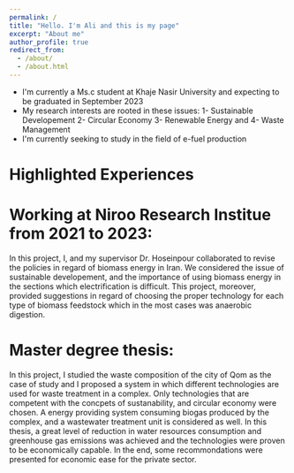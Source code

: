 ```yaml
---
permalink: /
title: "Hello. I'm Ali and this is my page"
excerpt: "About me"
author_profile: true
redirect_from: 
  - /about/
  - /about.html
---
```




- I'm currently a Ms.c student at Khaje Nasir University and expecting to be graduated in September 2023
- My research interests are rooted in these issues: 1- Sustainable Developement 2- Circular Economy 3- Renewable Energy and 4- Waste Management
- I'm currently seeking to study in the field of e-fuel production

# Highlighted Experiences 
# Working at Niroo Research Institue from 2021 to 2023:
In this project, I, and my supervisor Dr. Hoseinpour collaborated to revise the policies in regard of biomass energy in Iran. We considered the issue of sustainable developement, and the importance of using biomass energy in the sections which electrification is difficult. This project, moreover, provided suggestions in regard of choosing the proper technology for each type of biomass feedstock which in the most cases was anaerobic digestion.
# Master degree thesis:
In this project, I studied the waste composition of the city of Qom as the case of study and I proposed a system in which different technologies are used for waste treatment in a complex. Only technologies that are competent with the concpets of sustanability, and circular economy were chosen. A energy providing system consuming biogas produced by the complex, and a wastewater treatment unit is considered as well. In this thesis, a great level of reduction in water resources consumption and greenhouse gas emissions was achieved and the technologies were proven to be economically capable. In the end, some recommondations were presented for economic ease for the private sector. 
